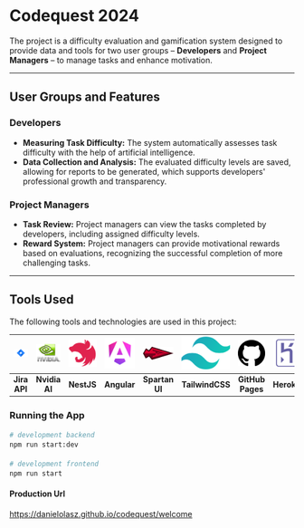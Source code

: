 # Codequest 2024

The project is a difficulty evaluation and gamification system designed to provide data and tools for two user groups – **Developers** and **Project Managers** – to manage tasks and enhance motivation.

---

## User Groups and Features

### Developers
- **Measuring Task Difficulty:** The system automatically assesses task difficulty with the help of artificial intelligence.
- **Data Collection and Analysis:** The evaluated difficulty levels are saved, allowing for reports to be generated, which supports developers' professional growth and transparency.

### Project Managers
- **Task Review:** Project managers can view the tasks completed by developers, including assigned difficulty levels.
- **Reward System:** Project managers can provide motivational rewards based on evaluations, recognizing the successful completion of more challenging tasks.

---

## Tools Used

The following tools and technologies are used in this project:

| <img src="frontend/src/assets/logos/Jira.png" alt="Jira API" width="100"/> | <img src="frontend/src/assets/logos/nvidia.png" alt="Nvidia AI" width="100"/> | <img src="frontend/src/assets/logos/NestJS.svg" alt="NestJS" width="100"/> | <img src="frontend/src/assets/logos/Angular.png" alt="Angular" width="100"/> | <img src="frontend/src/assets/logos/Spartan.svg" alt="Spartan UI" width="100"/> | <img src="frontend/src/assets/logos/TailwindCSS.png" alt="TailwindCSS" width="100"/> | <img src="frontend/src/assets/logos/github.png" alt="GitHub Pages" width="100"/> | <img src="frontend/src/assets/logos/herocu.png" alt="Heroku" width="100"/> |
|:--:|:--:|:--:|:--:|:--:|:--:|:--:|:--:|
| **Jira API** | **Nvidia AI** | **NestJS** | **Angular** | **Spartan UI** | **TailwindCSS** | **GitHub Pages** | **Heroku** |

### Running the App

```bash
# development backend
npm run start:dev

# development frontend
npm run start
```

#### Production Url
https://danielolasz.github.io/codequest/welcome
